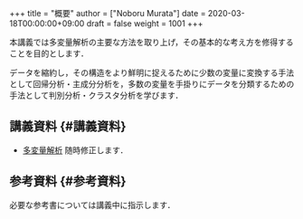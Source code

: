 +++
title = "概要"
author = ["Noboru Murata"]
date = 2020-03-18T00:00:00+09:00
draft = false
weight = 1001
+++

本講義では多変量解析の主要な方法を取り上げ，その基本的な考え方を修得することを目的とします．

データを縮約し，その構造をより鮮明に捉えるために少数の変量に変換する手法として回帰分析・主成分分析を，多数の変量を手掛りにデータを分類するための手法として判別分析・クラスタ分析を学びます．


## 講義資料 {#講義資料}

-   [多変量解析](https://noboru-murata.github.io/multivariate-analysis/pdfs/multivariate-analysis.pdf)
    随時修正します．


## 参考資料 {#参考資料}

必要な参考書については講義中に指示します．

